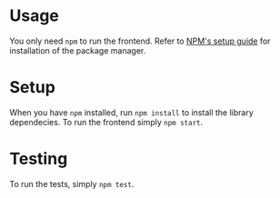 # Usage
You only need `npm` to run the frontend. Refer to [NPM's setup guide](www.npmjs.com) for installation of the package manager.

# Setup
When you have `npm` installed, run `npm install` to install the library dependecies.
To run the frontend simply `npm start`.

# Testing
To run the tests, simply `npm test`.
